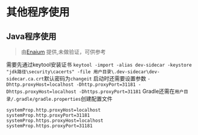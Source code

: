 # 其他程序使用

## Java程序使用
 > 由[Enaium](https://github.com/Enaium) 提供,未做验证，可供参考
>
需要先通过keytool安装证书
`keytool -import -alias dev-sidecar -keystore "jdk路径\security\cacerts" -file 用户目录\.dev-sidecar\dev-sidecar.ca.crt`默认密码为`changeit`
启动时还需要设置参数
`-Dhttp.proxyHost=localhost -Dhttp.proxyPort=31181 -Dhttps.proxyHost=localhost -Dhttps.proxyPort=31181`
Gradle还需在`用户目录/.gradle/gradle.properties`创建配置文件
```properties
systemProp.http.proxyHost=localhost
systemProp.http.proxyPort=31181
systemProp.https.proxyHost=localhost
systemProp.https.proxyPort=31181
```
